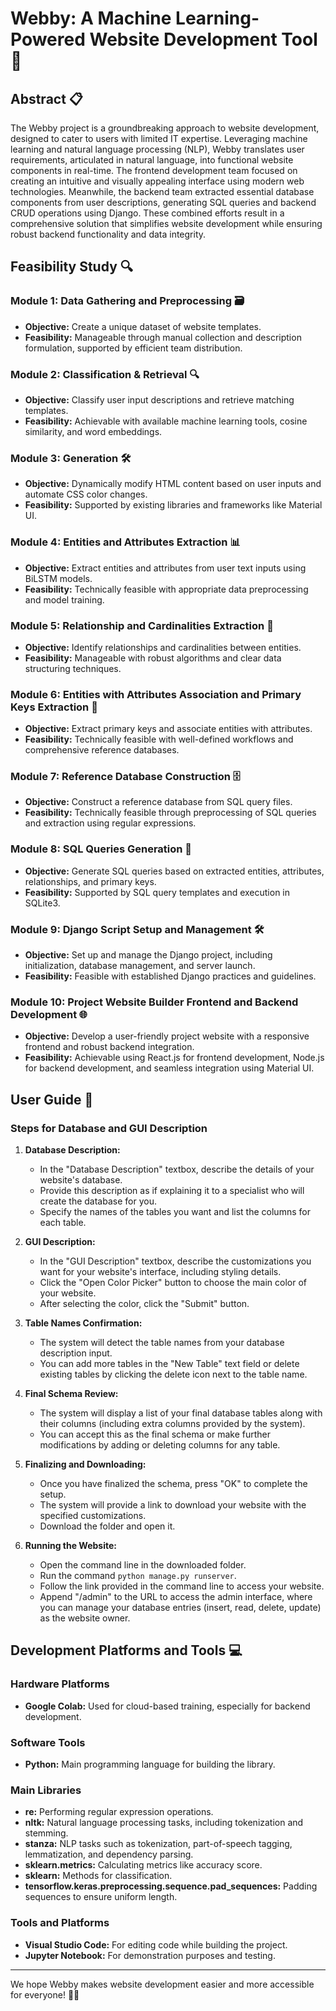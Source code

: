 # Webby: A Machine Learning-Powered Website Development Tool 🚀

## Abstract 📋
The Webby project is a groundbreaking approach to website development, designed to cater to users with limited IT expertise. Leveraging machine learning and natural language processing (NLP), Webby translates user requirements, articulated in natural language, into functional website components in real-time. The frontend development team focused on creating an intuitive and visually appealing interface using modern web technologies. Meanwhile, the backend team extracted essential database components from user descriptions, generating SQL queries and backend CRUD operations using Django. These combined efforts result in a comprehensive solution that simplifies website development while ensuring robust backend functionality and data integrity.

## Feasibility Study 🔍

### Module 1: Data Gathering and Preprocessing 🗃️
- **Objective:** Create a unique dataset of website templates.
- **Feasibility:** Manageable through manual collection and description formulation, supported by efficient team distribution.

### Module 2: Classification & Retrieval 🔍
- **Objective:** Classify user input descriptions and retrieve matching templates.
- **Feasibility:** Achievable with available machine learning tools, cosine similarity, and word embeddings.

### Module 3: Generation 🛠️
- **Objective:** Dynamically modify HTML content based on user inputs and automate CSS color changes.
- **Feasibility:** Supported by existing libraries and frameworks like Material UI.

### Module 4: Entities and Attributes Extraction 📊
- **Objective:** Extract entities and attributes from user text inputs using BiLSTM models.
- **Feasibility:** Technically feasible with appropriate data preprocessing and model training.

### Module 5: Relationship and Cardinalities Extraction 🔗
- **Objective:** Identify relationships and cardinalities between entities.
- **Feasibility:** Manageable with robust algorithms and clear data structuring techniques.

### Module 6: Entities with Attributes Association and Primary Keys Extraction 🔑
- **Objective:** Extract primary keys and associate entities with attributes.
- **Feasibility:** Technically feasible with well-defined workflows and comprehensive reference databases.

### Module 7: Reference Database Construction 🗄️
- **Objective:** Construct a reference database from SQL query files.
- **Feasibility:** Technically feasible through preprocessing of SQL queries and extraction using regular expressions.

### Module 8: SQL Queries Generation 📝
- **Objective:** Generate SQL queries based on extracted entities, attributes, relationships, and primary keys.
- **Feasibility:** Supported by SQL query templates and execution in SQLite3.

### Module 9: Django Script Setup and Management 🛠️
- **Objective:** Set up and manage the Django project, including initialization, database management, and server launch.
- **Feasibility:** Feasible with established Django practices and guidelines.

### Module 10: Project Website Builder Frontend and Backend Development 🌐
- **Objective:** Develop a user-friendly project website with a responsive frontend and robust backend integration.
- **Feasibility:** Achievable using React.js for frontend development, Node.js for backend development, and seamless integration using Material UI.

## User Guide 📖

### Steps for Database and GUI Description

1. **Database Description:**
   - In the "Database Description" textbox, describe the details of your website's database.
   - Provide this description as if explaining it to a specialist who will create the database for you.
   - Specify the names of the tables you want and list the columns for each table.

2. **GUI Description:**
   - In the "GUI Description" textbox, describe the customizations you want for your website's interface, including styling details.
   - Click the "Open Color Picker" button to choose the main color of your website.
   - After selecting the color, click the "Submit" button.

3. **Table Names Confirmation:**
   - The system will detect the table names from your database description input.
   - You can add more tables in the "New Table" text field or delete existing tables by clicking the delete icon next to the table name.

4. **Final Schema Review:**
   - The system will display a list of your final database tables along with their columns (including extra columns provided by the system).
   - You can accept this as the final schema or make further modifications by adding or deleting columns for any table.

5. **Finalizing and Downloading:**
   - Once you have finalized the schema, press "OK" to complete the setup.
   - The system will provide a link to download your website with the specified customizations.
   - Download the folder and open it.

6. **Running the Website:**
   - Open the command line in the downloaded folder.
   - Run the command `python manage.py runserver`.
   - Follow the link provided in the command line to access your website.
   - Append "/admin" to the URL to access the admin interface, where you can manage your database entries (insert, read, delete, update) as the website owner.

## Development Platforms and Tools 💻

### Hardware Platforms
- **Google Colab:** Used for cloud-based training, especially for backend development.

### Software Tools
- **Python:** Main programming language for building the library.

### Main Libraries
- **re:** Performing regular expression operations.
- **nltk:** Natural language processing tasks, including tokenization and stemming.
- **stanza:** NLP tasks such as tokenization, part-of-speech tagging, lemmatization, and dependency parsing.
- **sklearn.metrics:** Calculating metrics like accuracy score.
- **sklearn:** Methods for classification.
- **tensorflow.keras.preprocessing.sequence.pad_sequences:** Padding sequences to ensure uniform length.

### Tools and Platforms
- **Visual Studio Code:** For editing code while building the project.
- **Jupyter Notebook:** For demonstration purposes and testing.

---

We hope Webby makes website development easier and more accessible for everyone! 🚀🌐
